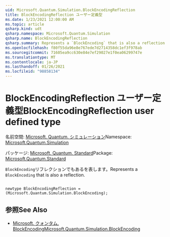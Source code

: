 ```yaml
---
uid: Microsoft.Quantum.Simulation.BlockEncodingReflection
title: BlockEncodingReflection ユーザー定義型
ms.date: 1/23/2021 12:00:00 AM
ms.topic: article
qsharp.kind: udt
qsharp.namespace: Microsoft.Quantum.Simulation
qsharp.name: BlockEncodingReflection
qsharp.summary: Represents a `BlockEncoding` that is also a reflection.
ms.openlocfilehash: f80f55da96e8e767ede7d2714358dc1ef3f978ab
ms.sourcegitcommit: 71605ea9cc630e84e7ef29027e1f0ea06299747e
ms.translationtype: MT
ms.contentlocale: ja-JP
ms.lasthandoff: 01/26/2021
ms.locfileid: "98858134"
---
```

# <a name="blockencodingreflection-user-defined-type"></a><span data-ttu-id="b20a7-102">BlockEncodingReflection ユーザー定義型</span><span class="sxs-lookup"><span data-stu-id="b20a7-102">BlockEncodingReflection user defined type</span></span>

<span data-ttu-id="b20a7-103">名前空間: [Microsoft. Quantum. シミュレーション](xref:Microsoft.Quantum.Simulation)</span><span class="sxs-lookup"><span data-stu-id="b20a7-103">Namespace: [Microsoft.Quantum.Simulation](xref:Microsoft.Quantum.Simulation)</span></span>

<span data-ttu-id="b20a7-104">パッケージ: [Microsoft. Quantum. Standard](https://nuget.org/packages/Microsoft.Quantum.Standard)</span><span class="sxs-lookup"><span data-stu-id="b20a7-104">Package: [Microsoft.Quantum.Standard](https://nuget.org/packages/Microsoft.Quantum.Standard)</span></span>


<span data-ttu-id="b20a7-105">`BlockEncoding`リフレクションでもあるを表します。</span><span class="sxs-lookup"><span data-stu-id="b20a7-105">Represents a `BlockEncoding` that is also a reflection.</span></span>

```qsharp

newtype BlockEncodingReflection = (Microsoft.Quantum.Simulation.BlockEncoding);
```



## <a name="see-also"></a><span data-ttu-id="b20a7-106">参照</span><span class="sxs-lookup"><span data-stu-id="b20a7-106">See Also</span></span>

- [<span data-ttu-id="b20a7-107">Microsoft. クォンタム. BlockEncoding</span><span class="sxs-lookup"><span data-stu-id="b20a7-107">Microsoft.Quantum.Simulation.BlockEncoding</span></span>](xref:Microsoft.Quantum.Simulation.BlockEncoding)